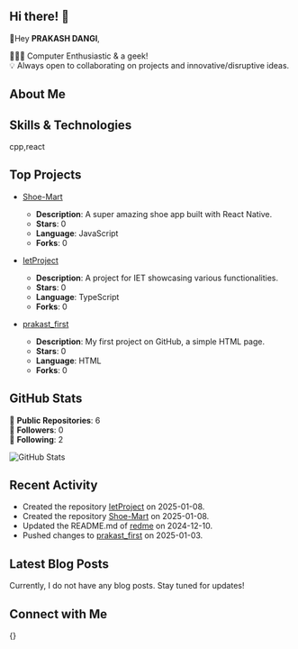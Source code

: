 ## Hi there! 👋

💫Hey **PRAKASH DANGI**, 

🧑🏻‍💻 Computer Enthusiastic & a geek!  
💡 Always open to collaborating on projects and innovative/disruptive ideas.


## About Me



## Skills & Technologies

cpp,react

## Top Projects

- [Shoe-Mart](https://github.com/PRAKASH-DANGI0038/Shoe-Mart)
  - **Description**: A super amazing shoe app built with React Native.
  - **Stars**: 0
  - **Language**: JavaScript
  - **Forks**: 0
  
- [IetProject](https://github.com/PRAKASH-DANGI0038/IetProject)
  - **Description**: A project for IET showcasing various functionalities.
  - **Stars**: 0
  - **Language**: TypeScript
  - **Forks**: 0
  
- [prakast_first](https://github.com/PRAKASH-DANGI0038/prakast_first)
  - **Description**: My first project on GitHub, a simple HTML page.
  - **Stars**: 0
  - **Language**: HTML
  - **Forks**: 0

## GitHub Stats

🌟 **Public Repositories**: 6  
👥 **Followers**: 0  
🔄 **Following**: 2  

![GitHub Stats](https://github-readme-stats.vercel.app/api?username=PRAKASH-DANGI0038&show_icons=true&theme=radical)

## Recent Activity

- Created the repository [IetProject](https://github.com/PRAKASH-DANGI0038/IetProject) on 2025-01-08.
- Created the repository [Shoe-Mart](https://github.com/PRAKASH-DANGI0038/Shoe-Mart) on 2025-01-08.
- Updated the README.md of [redme](https://github.com/PRAKASH-DANGI0038/redme) on 2024-12-10.
- Pushed changes to [prakast_first](https://github.com/PRAKASH-DANGI0038/prakast_first) on 2025-01-03.

## Latest Blog Posts

Currently, I do not have any blog posts. Stay tuned for updates!

## Connect with Me

{}
